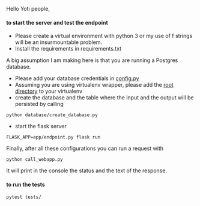 Hello Yoti people,

#### to start the server and test the endpoint

- Please create a virtual environment with python 3 or my use of f strings will be an insurmountable problem.
- Install the requirements in requirements.txt

A big assumption I am making here is that you are running a Postgres database.
- Please add your database credentials in [config.py](https://github.com/ralitsaivanova/yoti-cleaner/blob/master/yoti-cleaner/app/config.py)
- Assuming you are using virtualenv wrapper, please add the [root directory](https://github.com/ralitsaivanova/yoti-cleaner/tree/master/yoti-cleaner) to your virtualenv
- create the database and the table where the input and the output will be persisted by calling
```
python database/create_database.py
```
- start the flask server
```
FLASK_APP=app/endpoint.py flask run
```

Finally, after all these configurations you can run a request with
```
python call_webapp.py
```
It will print in the console the status and the text of the response.

#### to run the tests

```
pytest tests/
```
